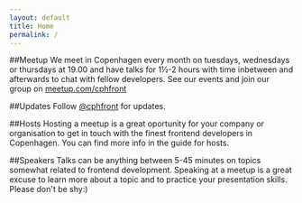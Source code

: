 ```yaml
---
layout: default
title: Home
permalink: /
---
```


##Meetup
We meet in Copenhagen every month on tuesdays, wednesdays or thursdays at 19.00 and have talks for 1½-2 hours with time inbetween and afterwards to chat with fellow developers.
See our events and join our group on [meetup.com/cphfront](https://meetup.com/cphfront)


##Updates
Follow [@cphfront](https://twitter.com/cphfront) for updates.


##Hosts
Hosting a meetup is a great oportunity for your company or organisation to get in touch with the finest frontend developers in Copenhagen. You can find more info in the guide for hosts.


##Speakers
Talks can be anything between 5-45 minutes on topics somewhat related to frontend development. Speaking at a meetup is a great excuse to learn more about a topic and to practice your presentation skills.
Please don't be shy:)
